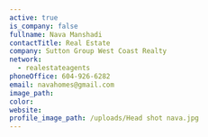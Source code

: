 ```yaml
---
active: true
is_company: false
fullname: Nava Manshadi
contactTitle: Real Estate
company: Sutton Group West Coast Realty
network:
  - realestateagents
phoneOffice: 604-926-6282
email: navahomes@gmail.com
image_path:
color:
website:
profile_image_path: /uploads/Head shot nava.jpg
---
```



